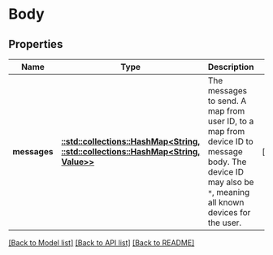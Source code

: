 # Body

## Properties

Name | Type | Description | Notes
------------ | ------------- | ------------- | -------------
**messages** | [**::std::collections::HashMap<String, ::std::collections::HashMap<String, Value>>**](map.md) | The messages to send. A map from user ID, to a map from device ID to message body. The device ID may also be `*`, meaning all known devices for the user. | [optional] 

[[Back to Model list]](../README.md#documentation-for-models) [[Back to API list]](../README.md#documentation-for-api-endpoints) [[Back to README]](../README.md)


